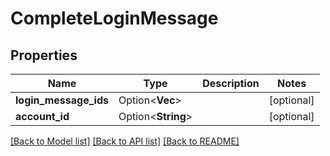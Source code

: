 # CompleteLoginMessage

## Properties

Name | Type | Description | Notes
------------ | ------------- | ------------- | -------------
**login_message_ids** | Option<**Vec<i32>**> |  | [optional]
**account_id** | Option<**String**> |  | [optional]

[[Back to Model list]](../README.md#documentation-for-models) [[Back to API list]](../README.md#documentation-for-api-endpoints) [[Back to README]](../README.md)
